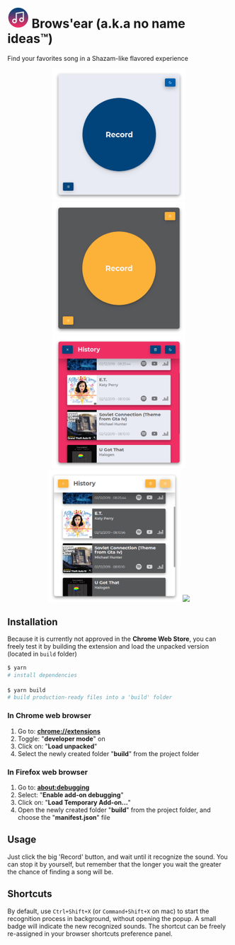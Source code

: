 # ![Logo](.github/logo.png?raw=true 'Logo') Brows'ear (a.k.a no name ideas™)

Find your favorites song in a Shazam-like flavored experience

<p align="center">

<img width="300" src="https://github.com/Liinkiing/browsear/raw/master/.github/screens/main-light.png?raw=true">
<img width="300" src="https://github.com/Liinkiing/browsear/raw/master/.github/screens/main-dark.png?raw=true">
<img width="300" src="https://github.com/Liinkiing/browsear/raw/master/.github/screens/history-light.png?raw=true">
<img width="300" src="https://github.com/Liinkiing/browsear/raw/master/.github/screens/history-dark.png?raw=true">

<img width="400" src="https://github.com/Liinkiing/browsear/raw/master/.github/screens/browsear.gif?raw=true">

</p>

## Installation

Because it is currently not approved in the **Chrome Web Store**, you can freely test it
by building the extension and load the unpacked version (located in `build` folder)

```bash
$ yarn
# install dependencies

$ yarn build
# build production-ready files into a 'build' folder
```

### In Chrome web browser

1. Go to: [**chrome://extensions**](chrome://extensions)
2. Toggle: "**developer mode**" on
3. Click on: "**Load unpacked**"
4. Select the newly created folder "**build**" from the project folder

### In Firefox web browser

1. Go to: [**about:debugging**](about:debugging)
2. Select: "**Enable add-on debugging**"
3. Click on: "**Load Temporary Add-on…**"
4. Open the newly created folder "**build**" from the project folder, and choose the "**manifest.json**" file

## Usage

Just click the big 'Record' button, and wait until it recognize the sound. You can
stop it by yourself, but remember that the longer you wait the greater the chance of finding
a song will be.

## Shortcuts

By default, use `Ctrl+Shift+X` (or `Command+Shift+X` on mac) to start the recognition process
in background, without opening the popup. A small badge will indicate the new
recognized sounds. The shortcut can be freely re-assigned in your browser shortcuts preference panel.
